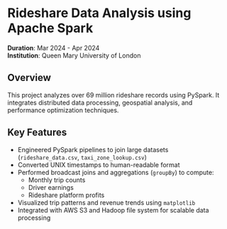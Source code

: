 # Rideshare Data Analysis using Apache Spark

**Duration**: Mar 2024 - Apr 2024  
**Institution**: Queen Mary University of London

## Overview
This project analyzes over 69 million rideshare records using PySpark. It integrates distributed data processing, geospatial analysis, and performance optimization techniques.

## Key Features
- Engineered PySpark pipelines to join large datasets (`rideshare_data.csv`, `taxi_zone_lookup.csv`)
- Converted UNIX timestamps to human-readable format
- Performed broadcast joins and aggregations (`groupBy`) to compute:
  - Monthly trip counts
  - Driver earnings
  - Rideshare platform profits
- Visualized trip patterns and revenue trends using `matplotlib`
- Integrated with AWS S3 and Hadoop file system for scalable data processing

